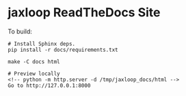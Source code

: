 # jaxloop ReadTheDocs Site

To build:

```
# Install Sphinx deps.
pip install -r docs/requirements.txt

make -C docs html

# Preview locally
<!-- python -m http.server -d /tmp/jaxloop_docs/html -->
Go to http://127.0.0.1:8000
```